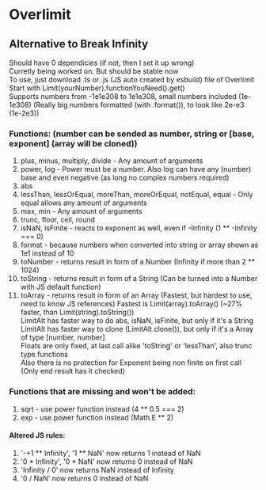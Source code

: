 # Overlimit
## Alternative to Break Infinity
Should have 0 dependicies (if not, then I set it up wrong) \
Curretly being worked on. But should be stable now \
To use, just download .ts or .js (JS auto created by esbuild) file of Overlimit \
Start with Limit(yourNumber).functionYouNeed().get() \
Supports numbers from -1e1e308 to 1e1e308, small numbers included (1e-1e308)
(Really big numbers formatted (with .format()), to look like 2e-e3 (1e-2e3))
### Functions: (number can be sended as number, string or [base, exponent] (array will be cloned))
1. plus, minus, multiply, divide - Any amount of arguments
2. power, log - Power must be a number. Also log can have any (number) base and even negative (as long no complex numbers required)
3. abs
4. lessThan, lessOrEqual, moreThan, moreOrEqual, notEqual, equal - Only equal allows any amount of arguments
5. max, min - Any amount of arguments
6. trunc, floor, ceil, round
7. isNaN, isFinite - reacts to exponent as well, even if -Infinity (1 ** -Infinity === 0)
8. format - because numbers when converted into string or array shown as 1e1 instead of 10
9. toNumber - returns result in form of a Number (Infinity if more than 2 ** 1024)
10. toString - returns result in form of a String (Can be turned into a Number with JS default function)
11. toArray - returns result in form of an Array (Fastest, but hardest to use, need to know JS references)
Fastest is Limit(array).toArray() (~27% faster, than Limit(string).toString()) \
LimitAlt has faster way to do abs, isNaN, isFinite, but only if it's a String \
LimitAlt has faster way to clone (LimitAlt.clone()), but only if it's a Array of type [number, number] \
Floats are only fixed, at last call alike 'toString' or 'lessThan', also trunc type functions \
Also there is no protection for Exponent being non finite on first call (Only end result has it checked)
### Functions that are missing and won't be added:
1. sqrt - use power function instead (4 ** 0.5 === 2)
2. exp - use power function instead (Math.E ** 2)
#### Altered JS rules:
1. '-+1 ** Infinity', '1 ** NaN' now returns 1 instead of NaN
2. '0 * Infinity', '0 * NaN' now returns 0 instead of NaN
3. 'Infinity / 0' now returns NaN instead of Infinity
4. '0 / NaN' now returns 0 instead of NaN
